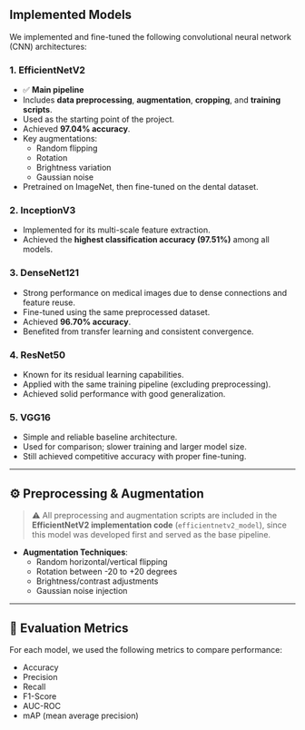 ##  Implemented Models

We implemented and fine-tuned the following convolutional neural network (CNN) architectures:

### 1. **EfficientNetV2**
- ✅ **Main pipeline**
- Includes **data preprocessing**, **augmentation**, **cropping**, and **training scripts**.
- Used as the starting point of the project.
- Achieved **97.04% accuracy**.
- Key augmentations:
  - Random flipping
  - Rotation
  - Brightness variation
  - Gaussian noise
- Pretrained on ImageNet, then fine-tuned on the dental dataset.


### 2. **InceptionV3**
- Implemented for its multi-scale feature extraction.
- Achieved the **highest classification accuracy (97.51%)** among all models.

### 3. **DenseNet121**
- Strong performance on medical images due to dense connections and feature reuse.
- Fine-tuned using the same preprocessed dataset.
- Achieved **96.70% accuracy**.
- Benefited from transfer learning and consistent convergence.

### 4. **ResNet50**
- Known for its residual learning capabilities.
- Applied with the same training pipeline (excluding preprocessing).
- Achieved solid performance with good generalization.

### 5. **VGG16**
- Simple and reliable baseline architecture.
- Used for comparison; slower training and larger model size.
- Still achieved competitive accuracy with proper fine-tuning.


---

## ⚙️ Preprocessing & Augmentation

> ⚠️ All preprocessing and augmentation scripts are included in the **EfficientNetV2 implementation code** (`efficientnetv2_model`), since this model was developed first and served as the base pipeline.

- **Augmentation Techniques**:
  - Random horizontal/vertical flipping
  - Rotation between -20 to +20 degrees
  - Brightness/contrast adjustments
  - Gaussian noise injection

---

## 🔬 Evaluation Metrics

For each model, we used the following metrics to compare performance:

- Accuracy  
- Precision  
- Recall  
- F1-Score  
- AUC-ROC  
- mAP (mean average precision)
